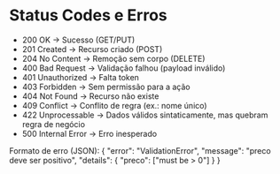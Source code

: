 ﻿# Status Codes e Erros

- 200 OK              → Sucesso (GET/PUT)
- 201 Created         → Recurso criado (POST)
- 204 No Content      → Remoção sem corpo (DELETE)
- 400 Bad Request     → Validação falhou (payload inválido)
- 401 Unauthorized    → Falta token
- 403 Forbidden       → Sem permissão para a ação
- 404 Not Found       → Recurso não existe
- 409 Conflict        → Conflito de regra (ex.: nome único)
- 422 Unprocessable   → Dados válidos sintaticamente, mas quebram regra de negócio
- 500 Internal Error  → Erro inesperado

Formato de erro (JSON):
{
  "error": "ValidationError",
  "message": "preco deve ser positivo",
  "details": { "preco": ["must be > 0"] }
}

